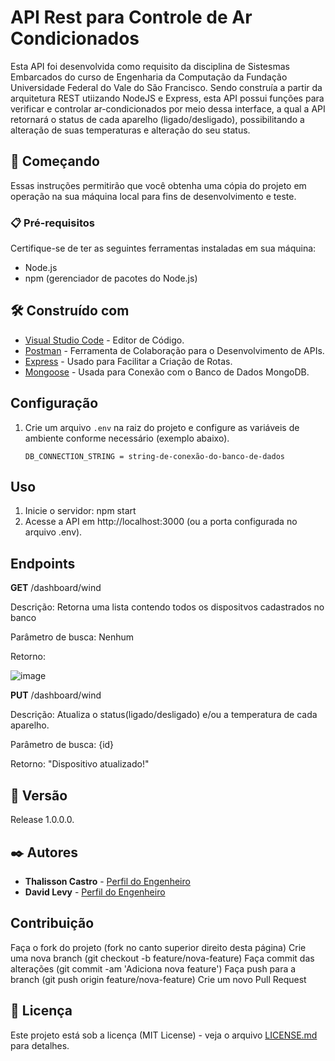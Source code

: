 # API Rest para Controle de Ar Condicionados

Esta API foi desenvolvida como requisito da disciplina de Sistesmas Embarcados do curso de Engenharia da Computação da Fundação Universidade Federal do Vale do São Francisco. Sendo construía a partir da arquitetura REST utiizando NodeJS e Express, esta API possui funções para verificar e controlar ar-condicionados por meio dessa interface, a qual a API retornará o status de cada aparelho (ligado/desligado), possibilitando a alteração de suas temperaturas e alteração do seu status.   

## 🚀 Começando

Essas instruções permitirão que você obtenha uma cópia do projeto em operação na sua máquina local para fins de desenvolvimento e teste.

### 📋 Pré-requisitos

Certifique-se de ter as seguintes ferramentas instaladas em sua máquina:
- Node.js
- npm (gerenciador de pacotes do Node.js)


## 🛠️ Construído com

* [Visual Studio Code](https://code.visualstudio.com/download) - Editor de Código.
* [Postman](https://www.postman.com/downloads/) - Ferramenta de Colaboração para o Desenvolvimento de APIs.
* [Express](https://www.npmjs.com/package/express) - Usado para Facilitar a Criação de Rotas.
* [Mongoose](https://www.npmjs.com/package/mongoose) - Usada para Conexão com o Banco de Dados MongoDB.

## Configuração

1. Crie um arquivo `.env` na raiz do projeto e configure as variáveis de ambiente conforme necessário (exemplo abaixo).
   ```env
   DB_CONNECTION_STRING = string-de-conexão-do-banco-de-dados

## Uso

1. Inicie o servidor: npm start
2. Acesse a API em http://localhost:3000 (ou a porta configurada no arquivo .env).

## Endpoints

**GET** /dashboard/wind

Descrição: Retorna uma lista contendo todos os dispositvos cadastrados no banco

Parâmetro de busca: Nenhum

Retorno:

![image](https://github.com/DavidCavalcanti/api-sistemas-embarcados/assets/54603847/2b006383-16c4-464b-a995-3dc03e52aad5)

**PUT** /dashboard/wind

Descrição: Atualiza o status(ligado/desligado) e/ou a temperatura de cada aparelho.

Parâmetro de busca: {id}

Retorno: "Dispositivo atualizado!"

## 📌 Versão

Release 1.0.0.0.

## ✒️ Autores

* **Thalisson Castro** - [Perfil do Engenheiro](https://github.com/thalissoncastrog)
* **David Levy** - [Perfil do Engenheiro](https://github.com/davidcavalcanti)

## Contribuição

Faça o fork do projeto (fork no canto superior direito desta página)
Crie uma nova branch (git checkout -b feature/nova-feature)
Faça commit das alterações (git commit -am 'Adiciona nova feature')
Faça push para a branch (git push origin feature/nova-feature)
Crie um novo Pull Request

## 📄 Licença

Este projeto está sob a licença (MIT License) - veja o arquivo [LICENSE.md](https://github.com/thalissoncastrog/api-sistemas-embarcados/tree/main?tab=License-1-ov-file) para detalhes.